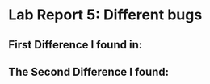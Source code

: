 # Lab Report 5: Different bugs


## First Difference I found in:



## The Second Difference I found: 